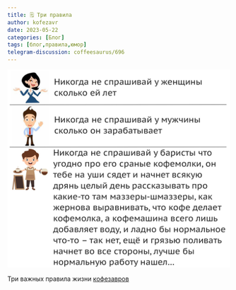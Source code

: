 ```yaml
---
title: 🗒 Три правила
author: kofezavr
date: 2023-05-22
categories: [Блог]
tags: [блог,правила,юмор]
telegram-discussion: coffeesaurus/696
--- 
```

![Три правила](/assets/img/posts/23/05/rules.jpg)

Три важных правила жизни [кофезавров](https://t.me/coffeesaurus)